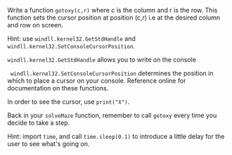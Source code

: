 Write a function `gotoxy(c,r)` where c is the column and r is the row. This function sets the cursor position at position (c,r) i.e at the desired column and row on screen.


Hint: use `windll.kernel32.GetStdHandle` and `    windll.kernel32.SetConsoleCursorPosition`. 

 `windll.kernel32.GetStdHandle` allows you to write on the console

` windll.kernel32.SetConsoleCursorPosition`  determines the position in which to place a cursor on your console. Reference online for documentation on these functions. 

In order to see the cursor, use `print("X")`.

Back in your `solveMaze` function, remember to call `gotoxy` every time you decide to take a step.

Hint: import `time`, and call `time.sleep(0.1)` to introduce a little delay for the user to see what's going on.

 